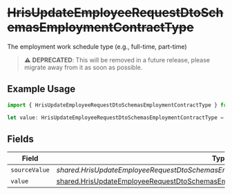 # ~~HrisUpdateEmployeeRequestDtoSchemasEmploymentContractType~~

The employment work schedule type (e.g., full-time, part-time)

> :warning: **DEPRECATED**: This will be removed in a future release, please migrate away from it as soon as possible.

## Example Usage

```typescript
import { HrisUpdateEmployeeRequestDtoSchemasEmploymentContractType } from "@stackone/stackone-client-ts/sdk/models/shared";

let value: HrisUpdateEmployeeRequestDtoSchemasEmploymentContractType = {};
```

## Fields

| Field                                                                                                                                                                                     | Type                                                                                                                                                                                      | Required                                                                                                                                                                                  | Description                                                                                                                                                                               |
| ----------------------------------------------------------------------------------------------------------------------------------------------------------------------------------------- | ----------------------------------------------------------------------------------------------------------------------------------------------------------------------------------------- | ----------------------------------------------------------------------------------------------------------------------------------------------------------------------------------------- | ----------------------------------------------------------------------------------------------------------------------------------------------------------------------------------------- |
| `sourceValue`                                                                                                                                                                             | *shared.HrisUpdateEmployeeRequestDtoSchemasEmploymentEmploymentContractTypeSourceValue*                                                                                                   | :heavy_minus_sign:                                                                                                                                                                        | N/A                                                                                                                                                                                       |
| `value`                                                                                                                                                                                   | [shared.HrisUpdateEmployeeRequestDtoSchemasEmploymentEmploymentContractTypeValue](../../../sdk/models/shared/hrisupdateemployeerequestdtoschemasemploymentemploymentcontracttypevalue.md) | :heavy_minus_sign:                                                                                                                                                                        | N/A                                                                                                                                                                                       |